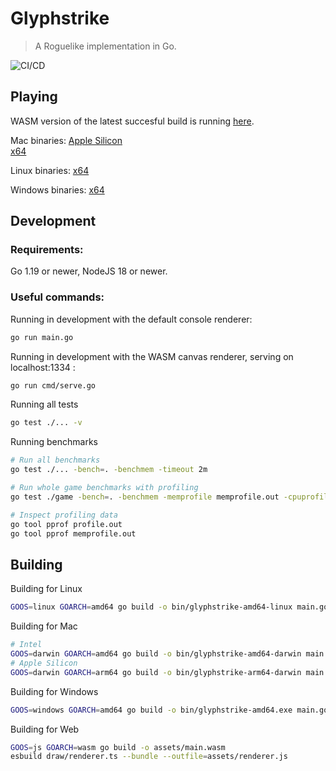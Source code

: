# Glyphstrike

> A Roguelike implementation in Go.

![CI/CD](https://github.com/vgalaktionov/glyphstrike/actions/workflows/ci.yaml/badge.svg)

## Playing

WASM version of the latest succesful build is running [here](https://vgalaktionov.github.io/glyphstrike).

Mac binaries: 
[Apple Silicon](https://vgalaktionov.github.io/glyphstrike/bin/glyphstrike-arm64-darwin)  
[x64](https://vgalaktionov.github.io/glyphstrike/bin/glyphstrike-amd64-darwin)

Linux binaries: 
[x64](https://vgalaktionov.github.io/glyphstrike/bin/glyphstrike-amd64-linux)

Windows binaries: 
[x64](https://vgalaktionov.github.io/glyphstrike/bin/glyphstrike-amd64.exe)

## Development

### Requirements:

Go 1.19 or newer, NodeJS 18 or newer.

### Useful commands:

Running in development with the default console renderer:

```bash
go run main.go
```

Running in development with the WASM canvas renderer, serving on localhost:1334 :

```bash
go run cmd/serve.go
```

Running all tests

```bash
go test ./... -v
```

Running benchmarks

```bash
# Run all benchmarks
go test ./... -bench=. -benchmem -timeout 2m

# Run whole game benchmarks with profiling
go test ./game -bench=. -benchmem -memprofile memprofile.out -cpuprofile profile.out

# Inspect profiling data
go tool pprof profile.out
go tool pprof memprofile.out
```

## Building

Building for Linux

```bash
GOOS=linux GOARCH=amd64 go build -o bin/glyphstrike-amd64-linux main.go
```

Building for Mac

```bash
# Intel
GOOS=darwin GOARCH=amd64 go build -o bin/glyphstrike-amd64-darwin main.go
# Apple Silicon
GOOS=darwin GOARCH=arm64 go build -o bin/glyphstrike-arm64-darwin main.go
```

Building for Windows

```bash
GOOS=windows GOARCH=amd64 go build -o bin/glyphstrike-amd64.exe main.go
```

Building for Web

```bash
GOOS=js GOARCH=wasm go build -o assets/main.wasm
esbuild draw/renderer.ts --bundle --outfile=assets/renderer.js
```
